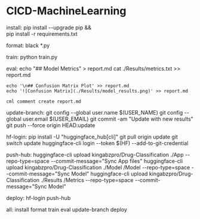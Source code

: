 # CICD-MachineLearning
install:
	pip install --upgrade pip &&\
		pip install -r requirements.txt

format:	
	black *.py 

train:
	python train.py

eval:
	echo "## Model Metrics" > report.md
	cat ./Results/metrics.txt >> report.md
	
	echo '\n## Confusion Matrix Plot' >> report.md
	echo '![Confusion Matrix](./Results/model_results.png)' >> report.md
	
	cml comment create report.md
		
update-branch:
	git config --global user.name $(USER_NAME)
	git config --global user.email $(USER_EMAIL)
	git commit -am "Update with new results"
	git push --force origin HEAD:update

hf-login: 
	pip install -U "huggingface_hub[cli]"
	git pull origin update
	git switch update
	huggingface-cli login --token $(HF) --add-to-git-credential

push-hub: 
	huggingface-cli upload kingabzpro/Drug-Classification ./App --repo-type=space --commit-message="Sync App files"
	huggingface-cli upload kingabzpro/Drug-Classification ./Model /Model --repo-type=space --commit-message="Sync Model"
	huggingface-cli upload kingabzpro/Drug-Classification ./Results /Metrics --repo-type=space --commit-message="Sync Model"

deploy: hf-login push-hub

all: install format train eval update-branch deploy